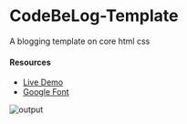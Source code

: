 # CodeBeLog-Template
A blogging template on core html css


#### Resources
- [Live Demo](https://sumitgirwal.github.io/CodeBeLog-Template/)
- [Google Font]()

![output](https://user-images.githubusercontent.com/64283478/208356434-11763885-596e-4129-98cf-43b9ed627fcb.png)
